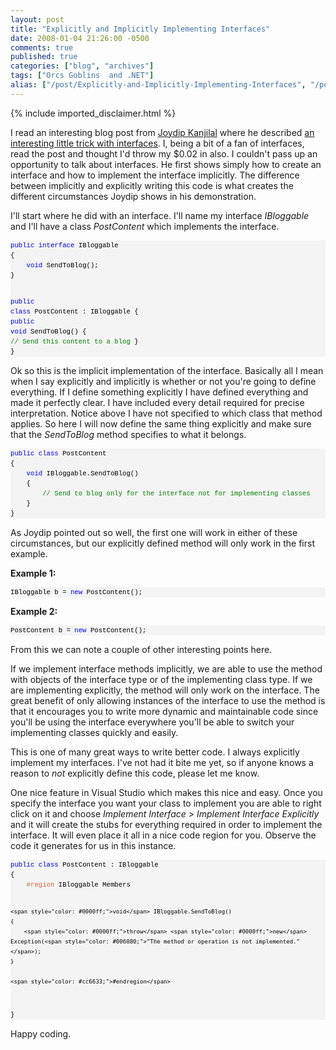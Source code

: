 ```yaml
---
layout: post
title: "Explicitly and Implicitly Implementing Interfaces"
date: 2008-01-04 21:26:00 -0500
comments: true
published: true
categories: ["blog", "archives"]
tags: ["Orcs Goblins  and .NET"]
alias: ["/post/Explicitly-and-Implicitly-Implementing-Interfaces", "/post/explicitly-and-implicitly-implementing-interfaces"]
---
```

<!-- more -->
{% include imported_disclaimer.html %}
<p>I read an interesting blog post from <a href="http://aspadvice.com/blogs/joydip/default.aspx" target="_blank">Joydip Kanjilal</a> where he described <a href="http://aspadvice.com/blogs/joydip/archive/2008/01/04/Put-your-interfaces-to-best-use_2100_.aspx" target="_blank">an interesting little trick with interfaces</a>. I, being a bit of a fan of interfaces, read the post and thought I'd throw my $0.02 in also. I couldn't pass up an opportunity to talk about interfaces. He first shows simply how to create an interface and how to implement the interface implicitly. The difference between implicitly and explicitly writing this code is what creates the different circumstances Joydip shows in his demonstration.</p>
<p>I'll start where he did with an interface. I'll name my interface <em>IBloggable</em> and I'll have a class <em>PostContent</em> which implements the interface.</p>
<div>
<pre style="border-style: none; margin: 0em; padding: 0px; overflow: visible; font-size: 8pt; width: 100%; color: black; line-height: 12pt; font-family: consolas,'Courier New',courier,monospace; background-color: #f4f4f4;"><span style="color: #0000ff;">public</span> <span style="color: #0000ff;">interface</span> IBloggable
{
    <span style="color: #0000ff;">void</span> SendToBlog();
}

<span style="color: #0000ff;">public</span> <span style="color: #0000ff;">class</span> PostContent : IBloggable
{
    <span style="color: #0000ff;">public</span> <span style="color: #0000ff;">void</span> SendToBlog()
    {
        <span style="color: #008000;">// Send this content to a blog</span>
    }
}</pre>
</div>
<p>Ok so this is the implicit implementation of the interface. Basically all I mean when I say explicitly and implicitly is whether or not you're going to define everything. If I define something explicitly I have defined everything and made it perfectly clear. I have included every detail required for precise interpretation. Notice above I have not specified to which class that method applies. So here I will now define the same thing explicitly and make sure that the <em>SendToBlog</em> method specifies to what it belongs.</p>
<div>
<pre style="border-style: none; margin: 0em; padding: 0px; overflow: visible; font-size: 8pt; width: 100%; color: black; line-height: 12pt; font-family: consolas,'Courier New',courier,monospace; background-color: #f4f4f4;"><span style="color: #0000ff;">public</span> <span style="color: #0000ff;">class</span> PostContent
{
    <span style="color: #0000ff;">void</span> IBloggable.SendToBlog()
    {
        <span style="color: #008000;">// Send to blog only for the interface not for implementing classes</span>
    }
}</pre>
</div>
<p>As Joydip pointed out so well, the first one will work in either of these circumstances, but our explicitly defined method will only work in the first example.</p>
<p><strong>Example 1:</strong></p>
<div>
<pre style="border-style: none; margin: 0em; padding: 0px; overflow: visible; font-size: 8pt; width: 100%; color: black; line-height: 12pt; font-family: consolas,'Courier New',courier,monospace; background-color: #f4f4f4;">IBloggable b = <span style="color: #0000ff;">new</span> PostContent();</pre>
</div>
<p><strong>Example 2:</strong></p>
<div>
<pre style="border-style: none; margin: 0em; padding: 0px; overflow: visible; font-size: 8pt; width: 100%; color: black; line-height: 12pt; font-family: consolas,'Courier New',courier,monospace; background-color: #f4f4f4;">PostContent b = <span style="color: #0000ff;">new</span> PostContent();</pre>
</div>
<p>From this we can note a couple of other interesting points here.</p>
<p>If we implement interface methods implicitly, we are able to use the method with objects of the interface type or of the implementing class type. If we are implementing explicitly, the method will only work on the interface. The great benefit of only allowing instances of the interface to use the method is that it encourages you to write more dynamic and maintainable code since you'll be using the interface everywhere you'll be able to switch your implementing classes quickly and easily.</p>
<p>This is one of many great ways to write better code. I always explicitly implement my interfaces. I've not had it bite me yet, so if anyone knows a reason to <em>not</em> explicitly define this code, please let me know.</p>
<p>One nice feature in Visual Studio which makes this nice and easy. Once you specify the interface you want your class to implement you are able to right click on it and choose <em>Implement Interface &gt; Implement Interface Explicitly</em> and it will create the stubs for everything required in order to implement the interface. It will even place it all in a nice code region for you. Observe the code it generates for us in this instance.</p>
<div>
<pre style="border-style: none; margin: 0em; padding: 0px; overflow: visible; font-size: 8pt; width: 100%; color: black; line-height: 12pt; font-family: consolas,'Courier New',courier,monospace; background-color: #f4f4f4;"><span style="color: #0000ff;">public</span> <span style="color: #0000ff;">class</span> PostContent : IBloggable
{
    <span style="color: #cc6633;">#region</span> IBloggable Members

    <span style="color: #0000ff;">void</span> IBloggable.SendToBlog()
    {
        <span style="color: #0000ff;">throw</span> <span style="color: #0000ff;">new</span> Exception(<span style="color: #006080;">"The method or operation is not implemented."</span>);
    }

    <span style="color: #cc6633;">#endregion</span>
}</pre>
</div>
<p>Happy coding.</p>
